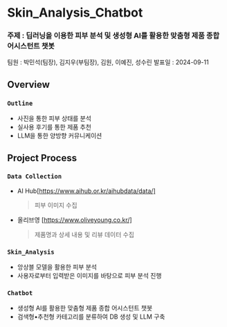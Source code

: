 # Skin_Analysis_Chatbot
### 주제 : 딥러닝을 이용한 피부 분석 및 생성형 AI를 활용한 맞춤형 제품 종합 어시스턴트 챗봇
팀원 : 박민석(팀장), 김지우(부팀장), 김원, 이예진, 성수린
발표일 : 2024-09-11

## Overview
### `Outline`
- 사진을 통한 피부 상태를 분석
- 실사용 후기를 통한 제품 추천
- LLM을 통한 양방향 커뮤니케이션
  
## Project Process
### `Data Collection`
- AI Hub[https://www.aihub.or.kr/aihubdata/data/]
  > 피부 이미지 수집
- 올리브영 [https://www.oliveyoung.co.kr/]
  > 제품명과 상세 내용 및 리뷰 데이터 수집

### `Skin_Analysis`
- 앙상블 모델을 활용한 피부 분석
- 사용자로부터 입력받은 이미지를 바탕으로 피부 분석 진행

### `Chatbot`
- 생성형 AI를 활용한 맞춤형 제품 종합 어시스턴트 챗봇
- 검색형•추천형 카테고리를 분류하여 DB 생성 및 LLM 구축
